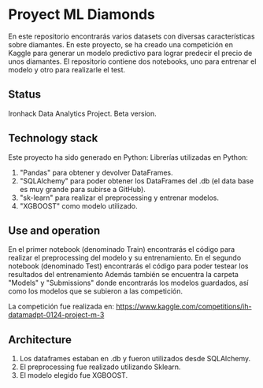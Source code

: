 # Proyect ML Diamonds
En este repositorio encontrarás varios datasets con diversas características sobre diamantes. En este proyecto, se ha creado una competición en Kaggle para generar un modelo predictivo para lograr predecir el precio de unos diamantes. 
El repositorio contiene dos notebooks, uno para entrenar el modelo y otro para realizarle el test.

## Status
Ironhack Data Analytics Project. Beta version.

## Technology stack

Este proyecto ha sido generado en Python:
Librerías utilizadas en Python:

1. "Pandas" para obtener y devolver DataFrames.
2. "SQLAlchemy" para poder obtener los DataFrames del .db (el data base es muy grande para subirse a GitHub).
3. "sk-learn" para realizar el preprocessing y entrenar modelos.
4. "XGBOOST" como modelo utilizado.

## Use and operation

En el primer notebook (denominado Train) encontrarás el código para realizar el preprocessing del modelo y su entrenamiento.
En el segundo notebook (denominado Test) encontrarás el código para poder testear los resultados del entrenamiento
Además también se encuentra la carpeta "Models" y "Submissions" donde encontrarás los modelos guardados, así como los modelos que se subieron a las competición.

La competición fue realizada en: https://www.kaggle.com/competitions/ih-datamadpt-0124-project-m-3

## Architecture

1. Los dataframes estaban en .db y fueron utilizados desde SQLAlchemy.
2. El preprocessing fue realizado utilizando Sklearn.
3. El modelo elegido fue XGBOOST.
